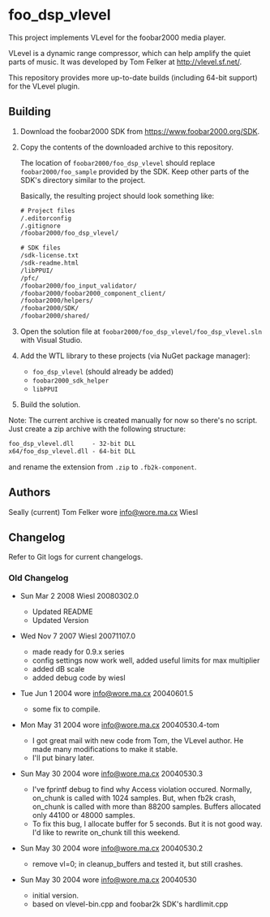 # foo_dsp_vlevel

This project implements VLevel for the foobar2000 media player.

VLevel is a dynamic range compressor, which can help amplify the quiet parts of
music. It was developed by Tom Felker at <http://vlevel.sf.net/>.

This repository provides more up-to-date builds (including 64-bit support) for
the VLevel plugin.

## Building

1. Download the foobar2000 SDK from <https://www.foobar2000.org/SDK>.
2. Copy the contents of the downloaded archive to this repository.

   The location of `foobar2000/foo_dsp_vlevel` should replace
   `foobar2000/foo_sample` provided by the SDK. Keep other parts of the
   SDK's directory similar to the project.

   Basically, the resulting project should look something like:

   ```txt
   # Project files
   /.editorconfig
   /.gitignore
   /foobar2000/foo_dsp_vlevel/

   # SDK files
   /sdk-license.txt
   /sdk-readme.html
   /libPPUI/
   /pfc/
   /foobar2000/foo_input_validator/
   /foobar2000/foobar2000_component_client/
   /foobar2000/helpers/
   /foobar2000/SDK/
   /foobar2000/shared/
   ```

3. Open the solution file at `foobar2000/foo_dsp_vlevel/foo_dsp_vlevel.sln` with
   Visual Studio.
4. Add the WTL library to these projects (via NuGet package manager):
   * `foo_dsp_vlevel` (should already be added)
   * `foobar2000_sdk_helper`
   * `libPPUI`
5. Build the solution.

Note: The current archive is created manually for now so there's no script. Just
create a zip archive with the following structure:

```txt
foo_dsp_vlevel.dll     - 32-bit DLL
x64/foo_dsp_vlevel.dll - 64-bit DLL
```

and rename the extension from `.zip` to `.fb2k-component`.

## Authors

Seally (current)
Tom Felker
wore <info@wore.ma.cx>
Wiesl

## Changelog

Refer to Git logs for current changelogs.

### Old Changelog

* Sun Mar 2 2008 Wiesl 20080302.0
  * Updated README
  * Updated Version

* Wed Nov 7 2007 Wiesl 20071107.0
  * made ready for 0.9.x series
  * config settings now work well, added useful limits for max multiplier
  * added dB scale
  * added debug code by wiesl

* Tue Jun 1 2004 wore <info@wore.ma.cx> 20040601.5
  * some fix to compile.

* Mon May 31 2004 wore <info@wore.ma.cx> 20040530.4-tom
  * I got great mail with new code from Tom, the VLevel author.
  He made many modifications to make it stable.
  * I'll put binary later.

* Sun May 30 2004 wore <info@wore.ma.cx> 20040530.3
  * I've fprintf debug to find why Access violation occured.
    Normally, on_chunk is called with 1024 samples.
    But, when fb2k crash, on_chunk is called with more than 88200 samples.
    Buffers allocated only 44100 or 48000 samples.
  * To fix this bug, I allocate buffer for 5 seconds.
    But it is not good way.
    I'd like to rewrite on_chunk till this weekend.

* Sun May 30 2004 wore <info@wore.ma.cx> 20040530.2
  * remove vl=0; in cleanup_buffers and tested it, but still crashes.

* Sun May 30 2004 wore <info@wore.ma.cx> 20040530
  * initial version.
  * based on vlevel-bin.cpp and foobar2k SDK's hardlimit.cpp
